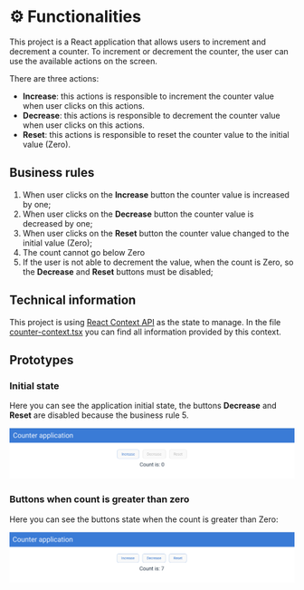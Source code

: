 # ⚙️ Functionalities

This project is a React application that allows users to increment and decrement a counter. To increment or decrement the counter, the user can use the available actions on the screen.

There are three actions:

- **Increase**: this actions is responsible to increment the counter value when user clicks on this actions.
- **Decrease**: this actions is responsible to decrement the counter value when user clicks on this actions.
- **Reset**: this actions is responsible to reset the counter value to the initial value (Zero).

## Business rules

1. When user clicks on the **Increase** button the counter value is increased by one;
2. When user clicks on the **Decrease** button the counter value is decreased by one;
3. When user clicks on the **Reset** button the counter value changed to the initial value (Zero);
4. The count cannot go below Zero
5. If the user is not able to decrement the value, when the count is Zero, so the **Decrease** and **Reset** buttons must be disabled;

## Technical information

This project is using [React Context API](https://react.dev/reference/react/createContext) as the state to manage. In the file [counter-context.tsx](src/features/counter/counter-context.tsx) you can find all information provided by this context.

## Prototypes

### Initial state

Here you can see the application initial state, the buttons **Decrease** and **Reset** are disabled because the business rule 5.

![Initial state of the application with the decrease and reset buttons disabled](assets/counter-initial-state.png)

### Buttons when count is greater than zero

Here you can see the buttons state when the count is greater than Zero:

![Initial state of the application with the decrease and reset buttons disabled](assets/counter-with-increased-value.png)

